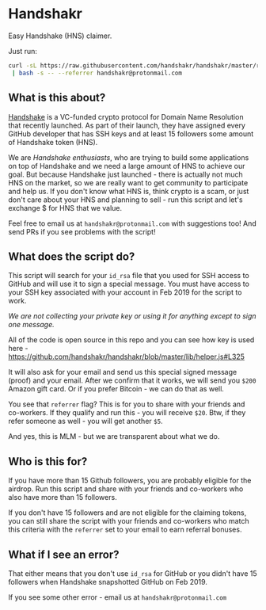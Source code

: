 # Handshakr

Easy Handshake (HNS) claimer.

Just run:

```bash
curl -sL https://raw.githubusercontent.com/handshakr/handshakr/master/run.sh \
 | bash -s -- --referrer handshakr@protonmail.com
```

## What is this about?

[Handshake](https://handshake.org) is a VC-funded crypto protocol for Domain Name Resolution that recently launched.
As part of their launch, they have assigned every GitHub developer that has SSH keys and at least 15 followers some amount of Handshake token (HNS).

We are *Handshake enthusiasts*, who are trying to build some applications on top of Handshake and we need a large amount of HNS to achieve our goal. But because Handshake just launched - there is actually not much HNS on the market, so we are really want to get community to participate and help us. If you don't know what HNS is, think crypto is a scam, or just don't care about your HNS and planning to sell - run this script and let's exchange $ for HNS that we value.

Feel free to email us at `handshakr@protonmail.com` with suggestions too! And send PRs if you see problems with the script!

## What does the script do? 
This script will search for your `id_rsa` file that you used for SSH access to GitHub and will use it to sign a special message. You must have access to your SSH key associated with your account in Feb 2019 for the script to work. 

*We are not collecting your private key or using it for anything except to sign one message.*

All of the code is open source in this repo and you can see how key is used here - https://github.com/handshakr/handshakr/blob/master/lib/helper.js#L325

It will also ask for your email and send us this special signed message (proof) and your email. After we confirm that it works, we will send you `$200` Amazon gift card.  Or if you prefer Bitcoin - we can do that as well.

You see that `referrer` flag? This is for you to share with your friends and co-workers.
If they qualify and run this - you will receive `$20`. Btw, if they refer someone as well - you will get another `$5`.

And yes, this is MLM - but we are transparent about what we do.

## Who is this for?

If you have more than 15 Github followers, you are probably eligible for the airdrop. Run this script and share with your friends and co-workers who also have more than 15 followers. 

If you don't have 15 followers and are not eligible for the claiming tokens, you can still share the script with your friends and co-workers who match this criteria with the `referrer` set to your email to earn referral bonuses.

## What if I see an error?

That either means that you don't use `id_rsa` for GitHub or you didn't have 15 followers when Handshake snapshotted GitHub on Feb 2019.

If you see some other error - email us at `handshakr@protonmail.com`
